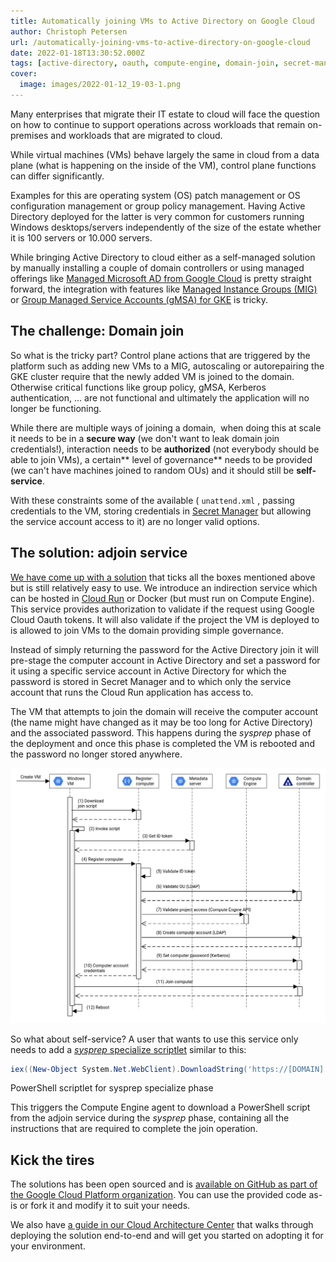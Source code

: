 ```yaml
---
title: Automatically joining VMs to Active Directory on Google Cloud
author: Christoph Petersen
url: /automatically-joining-vms-to-active-directory-on-google-cloud
date: 2022-01-18T13:30:52.000Z
tags: [active-directory, oauth, compute-engine, domain-join, secret-manager, cloud-run, google, gcp]
cover: 
  image: images/2022-01-12_19-03-1.png
---
```


Many enterprises that migrate their IT estate to cloud will face the question on how to continue to support operations across workloads that remain on-premises and workloads that are migrated to cloud.

While virtual machines (VMs) behave largely the same in cloud from a data plane (what is happening on the inside of the VM), control plane functions can differ significantly.

Examples for this are operating system (OS) patch management or OS configuration management or group policy management. Having Active Directory deployed for the latter is very common for customers running Windows desktops/servers independently of the size of the estate whether it is 100 servers or 10.000 servers.

While bringing Active Directory to cloud either as a self-managed solution by manually installing a couple of domain controllers or using managed offerings like [Managed Microsoft AD from Google Cloud](https://cloud.google.com/managed-microsoft-ad/docs/overview) is pretty straight forward, the integration with features like [Managed Instance Groups (MIG)](https://cloud.google.com/compute/docs/instance-groups) or [Group Managed Service Accounts (gMSA) for GKE](https://cloud.google.com/architecture/deploying-aspnet-with-windows-authentication-in-gke-windows-containers) is tricky. 

## The challenge: Domain join

So what is the tricky part? Control plane actions that are triggered by the platform such as adding new VMs to a MIG, autoscaling or autorepairing the GKE cluster require that the newly added VM is joined to the domain. Otherwise critical functions like group policy, gMSA, Kerberos authentication, ... are not functional and ultimately the application will no longer be functioning.

While there are multiple ways of joining a domain,  when doing this at scale it needs to be in a **secure way** (we don't want to leak domain join credentials!), interaction needs to be **authorized** (not everybody should be able to join VMs), a certain** level of governance** needs to be provided (we can't have machines joined to random OUs) and it should still be **self-service**.

With these constraints some of the available ( `unattend.xml` , passing credentials to the VM, storing credentials in [Secret Manager](https://cloud.google.com/secret-manager) but allowing the service account access to it) are no longer valid options.

## The solution: adjoin service

[We have come up with a solution](https://github.com/GoogleCloudPlatform/gce-automated-ad-join) that ticks all the boxes mentioned above but is still relatively easy to use. We introduce an indirection service which can be hosted in [Cloud Run](https://cloud.google.com/run) or Docker (but must run on Compute Engine). This service provides authorization to validate if the request using Google Cloud Oauth tokens. It will also validate if the project the VM is deployed to is allowed to join VMs to the domain providing simple governance. 

Instead of simply returning the password for the Active Directory join it will pre-stage the computer account in Active Directory and set a password for it using a specific service account in Active Directory for which the password is stored in Secret Manager and to which only the service account that runs the Cloud Run application has access to.

The VM that attempts to join the domain will receive the computer account (the name might have changed as it may be too long for Active Directory) and the associated password. This happens during the 
*sysprep* phase of the deployment and once this phase is completed the VM is rebooted and the password no longer stored anywhere.

![Flow diagram showing the domain join process](images/image.png)

So what about self-service? A user that wants to use this service only needs to add a [*sysprep* specialize scriptlet](https://cloud.google.com/compute/docs/instances/startup-scripts/windows) similar to this:

```powershell
iex((New-Object System.Net.WebClient).DownloadString('https://[DOMAIN]'))
```
<figcaption>PowerShell scriptlet for sysprep specialize phase</figcaption>

This triggers the Compute Engine agent to download a PowerShell script from the adjoin service during the *sysprep* phase, containing all the instructions that are required to complete the join operation.

## Kick the tires

The solutions has been open sourced and is [available on GitHub as part of the Google Cloud Platform organization](https://github.com/GoogleCloudPlatform/gce-automated-ad-join). You can use the provided code as-is or fork it and modify it to suit your needs. 

We also have [a guide in our Cloud Architecture Center](https://cloud.google.com/architecture/configuring-active-directory-for-vms-to-automatically-join-the-domain) that walks through deploying the solution end-to-end and will get you started on adopting it for your environment.
